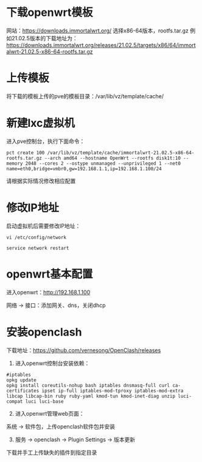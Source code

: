 # 下载openwrt模板

网站：https://downloads.immortalwrt.org/
选择x86-64版本，rootfs.tar.gz
例如21.02.5版本的下载地址为：https://downloads.immortalwrt.org/releases/21.02.5/targets/x86/64/immortalwrt-21.02.5-x86-64-rootfs.tar.gz

# 上传模板

将下载的模板上传的pve的模板目录：/var/lib/vz/template/cache/

# 新建lxc虚拟机

进入pve控制台，执行下面命令：

```shell
pct create 100 /var/lib/vz/template/cache/immortalwrt-21.02.5-x86-64-rootfs.tar.gz --arch amd64 --hostname OpenWrt --rootfs disk1t:10 --memory 2048 --cores 2 --ostype unmanaged --unprivileged 1 --net0 name=eth0,bridge=vmbr0,gw=192.168.1.1,ip=192.168.1.100/24
```

请根据实际情况修改相应配置

# 修改IP地址

启动虚拟机后需要修改IP地址：

```shell
vi /etc/config/network

service network restart
```

# openwrt基本配置

进入openwrt：http://192.168.1.100

网络 -> 接口：添加网关、dns，关闭dhcp

# 安装openclash

下载地址：https://github.com/vernesong/OpenClash/releases

1. 进入openwrt控制台安装依赖：

```shell
#iptables
opkg update
opkg install coreutils-nohup bash iptables dnsmasq-full curl ca-certificates ipset ip-full iptables-mod-tproxy iptables-mod-extra libcap libcap-bin ruby ruby-yaml kmod-tun kmod-inet-diag unzip luci-compat luci luci-base
```

2. 进入openwrt管理web页面：

系统 -> 软件包，上传openclash软件包并安装

3. 服务 -> openclash -> Plugin Settings -> 版本更新

下载并手工上传缺失的插件到指定目录